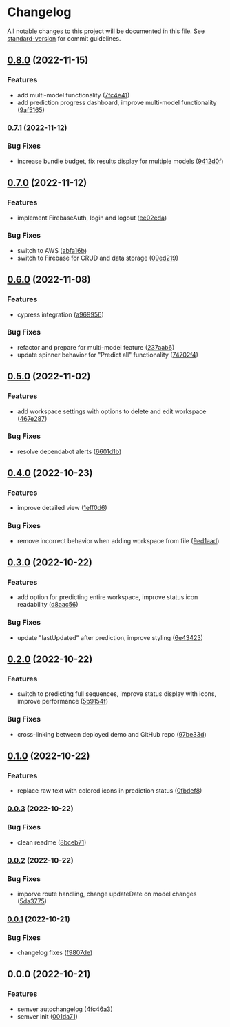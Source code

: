 # Changelog

All notable changes to this project will be documented in this file. See [standard-version](https://github.com/conventional-changelog/standard-version) for commit guidelines.

## [0.8.0](https://github.com/chrispysz/amyloid-ui/compare/v0.7.1...v0.8.0) (2022-11-15)


### Features

* add multi-model functionality ([7fc4e41](https://github.com/chrispysz/amyloid-ui/commit/7fc4e41159202c98f8b810f9d833edc6cedff45b))
* add prediction progress dashboard, improve multi-model functionality ([9af5165](https://github.com/chrispysz/amyloid-ui/commit/9af5165c775abaf25663bc021500e56ce54c2e0c))

### [0.7.1](https://github.com/chrispysz/amyloid-ui/compare/v0.7.0...v0.7.1) (2022-11-12)


### Bug Fixes

* increase bundle budget, fix results display for multiple models ([9412d0f](https://github.com/chrispysz/amyloid-ui/commit/9412d0fff094e102475a2541968e67e0e65d2769))

## [0.7.0](https://github.com/chrispysz/amyloid-ui/compare/v0.6.0...v0.7.0) (2022-11-12)


### Features

* implement FirebaseAuth, login and logout ([ee02eda](https://github.com/chrispysz/amyloid-ui/commit/ee02eda762b11aa2c83844a62042d8212599f1d3))


### Bug Fixes

* switch to AWS ([abfa16b](https://github.com/chrispysz/amyloid-ui/commit/abfa16bbf0fed3d6ab921801defae354d7b5a11d))
* switch to Firebase for CRUD and data storage ([09ed219](https://github.com/chrispysz/amyloid-ui/commit/09ed219dd85a8af4121564ca72e9e187897f9207))

## [0.6.0](https://github.com/chrispysz/amyloid-ui/compare/v0.5.0...v0.6.0) (2022-11-08)


### Features

* cypress integration ([a969956](https://github.com/chrispysz/amyloid-ui/commit/a9699565c5c8ca9c7657670c905d7856cba83c22))


### Bug Fixes

* refactor and prepare for multi-model feature ([237aab6](https://github.com/chrispysz/amyloid-ui/commit/237aab674c96f0d011a9a1e4b8eba2ed7998236d))
* update spinner behavior for "Predict all" functionality ([74702f4](https://github.com/chrispysz/amyloid-ui/commit/74702f4eec552858c86a455a3825292a6b035d46))

## [0.5.0](https://github.com/chrispysz/amyloid-ui/compare/v0.4.0...v0.5.0) (2022-11-02)


### Features

* add workspace settings with options to delete and edit workspace ([467e287](https://github.com/chrispysz/amyloid-ui/commit/467e287b4fe0f9f5fda451bc17b6bbfb9d7d1d81))


### Bug Fixes

* resolve dependabot alerts ([6601d1b](https://github.com/chrispysz/amyloid-ui/commit/6601d1b86ea1bb552a60cc1d0e25b626da46318a))

## [0.4.0](https://github.com/chrispysz/amyloid-ui/compare/v0.3.0...v0.4.0) (2022-10-23)


### Features

* improve detailed view ([1eff0d6](https://github.com/chrispysz/amyloid-ui/commit/1eff0d69d0a4ae6994dc846f9491883b94d4eb84))


### Bug Fixes

* remove incorrect behavior when adding workspace from file ([9ed1aad](https://github.com/chrispysz/amyloid-ui/commit/9ed1aad7265e42b251664cce52f8d6662915bc46))

## [0.3.0](https://github.com/chrispysz/amyloid-ui/compare/v0.2.0...v0.3.0) (2022-10-22)


### Features

* add option for predicting entire workspace, improve status icon readability ([d8aac56](https://github.com/chrispysz/amyloid-ui/commit/d8aac561329264492056765ad7123f61f8b740d2))


### Bug Fixes

* update "lastUpdated" after prediction, improve styling ([6e43423](https://github.com/chrispysz/amyloid-ui/commit/6e4342350dc8d2fa7a9bf9770f151f6a62b962ae))

## [0.2.0](https://github.com/chrispysz/amyloid-ui/compare/v0.1.0...v0.2.0) (2022-10-22)


### Features

* switch to predicting full sequences, improve status display with icons, improve performance ([5b9154f](https://github.com/chrispysz/amyloid-ui/commit/5b9154f1f36a468dc8d88d8267abdc9624c84a22))


### Bug Fixes

* cross-linking between deployed demo and  GitHub repo ([97be33d](https://github.com/chrispysz/amyloid-ui/commit/97be33dd8aebe913d943c5c6ff9401dd669e4e6a))

## [0.1.0](https://github.com/chrispysz/amyloid-ui/compare/v0.0.3...v0.1.0) (2022-10-22)


### Features

* replace raw text with colored icons in prediction status ([0fbdef8](https://github.com/chrispysz/amyloid-ui/commit/0fbdef82a97a3118dacacef6055334e16a7b3f9a))

### [0.0.3](https://github.com/chrispysz/amyloid-ui/compare/v0.0.2...v0.0.3) (2022-10-22)


### Bug Fixes

* clean readme ([8bceb71](https://github.com/chrispysz/amyloid-ui/commit/8bceb7170ef47a3f4015736facf77f4c137d2c42))

### [0.0.2](https://github.com/chrispysz/amyloid-ui/compare/v0.0.1...v0.0.2) (2022-10-22)


### Bug Fixes

* imporve route handling, change updateDate on model changes ([5da3775](https://github.com/chrispysz/amyloid-ui/commit/5da37759e4abdf404e6dc2b2d124598f8bc8bc4a))

### [0.0.1](https://github.com/chrispysz/amyloid-ui/compare/v0.0.0...v0.0.1) (2022-10-21)


### Bug Fixes

* changelog fixes ([f9807de](https://github.com/chrispysz/amyloid-ui/commits/f9807dec5ff5c21f76e4ac838a473213a6d7251f))

## 0.0.0 (2022-10-21)


### Features

* semver autochangelog ([4fc46a3](https://github.com/chrispysz/amyloid-ui/commit/4fc46a359aeb50482bf3f49f35d4a7fa169f2b81))
* semver init ([001da71](https://github.com/chrispysz/amyloid-ui/commit/001da7127bb4418d98adbc8f293e9dc44dd6dddb))
